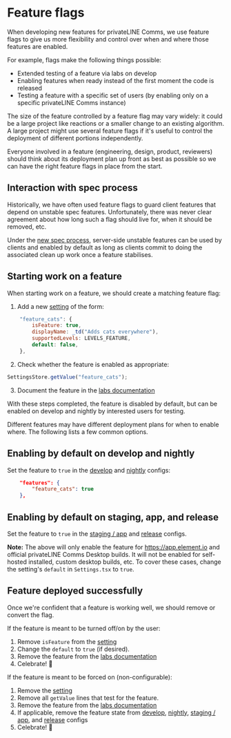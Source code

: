 # Feature flags

When developing new features for privateLINE Comms, we use feature flags to give us more
flexibility and control over when and where those features are enabled.

For example, flags make the following things possible:

-   Extended testing of a feature via labs on develop
-   Enabling features when ready instead of the first moment the code is released
-   Testing a feature with a specific set of users (by enabling only on a specific
    privateLINE Comms instance)

The size of the feature controlled by a feature flag may vary widely: it could
be a large project like reactions or a smaller change to an existing algorithm.
A large project might use several feature flags if it's useful to control the
deployment of different portions independently.

Everyone involved in a feature (engineering, design, product, reviewers) should
think about its deployment plan up front as best as possible so we can have the
right feature flags in place from the start.

## Interaction with spec process

Historically, we have often used feature flags to guard client features that
depend on unstable spec features. Unfortunately, there was never clear agreement
about how long such a flag should live for, when it should be removed, etc.

Under the [new spec
process](https://github.com/matrix-org/matrix-doc/pull/2324), server-side
unstable features can be used by clients and enabled by default as long as
clients commit to doing the associated clean up work once a feature stabilises.

## Starting work on a feature

When starting work on a feature, we should create a matching feature flag:

1. Add a new
   [setting](https://github.com/matrix-org/matrix-react-sdk/blob/develop/src/settings/Settings.tsx)
   of the form:

```js
    "feature_cats": {
        isFeature: true,
        displayName: _td("Adds cats everywhere"),
        supportedLevels: LEVELS_FEATURE,
        default: false,
    },
```

2. Check whether the feature is enabled as appropriate:

```js
SettingsStore.getValue("feature_cats");
```

3. Document the feature in the [labs documentation](https://github.com/element-hq/element-web/blob/develop/docs/labs.md)

With these steps completed, the feature is disabled by default, but can be
enabled on develop and nightly by interested users for testing.

Different features may have different deployment plans for when to enable where.
The following lists a few common options.

## Enabling by default on develop and nightly

Set the feature to `true` in the
[develop](https://github.com/element-hq/element-web/blob/develop/element.io/develop/config.json)
and
[nightly](https://github.com/element-hq/element-desktop/blob/develop/element.io/nightly/config.json)
configs:

```json
    "features": {
        "feature_cats": true
    },
```

## Enabling by default on staging, app, and release

Set the feature to `true` in the
[staging / app](https://github.com/element-hq/element-web/blob/develop/element.io/app/config.json)
and
[release](https://github.com/element-hq/element-desktop/blob/develop/element.io/release/config.json)
configs.

**Note:** The above will only enable the feature for https://app.element.io and official privateLINE Comms
Desktop builds. It will not be enabled for self-hosted installed, custom desktop builds, etc. To
cover these cases, change the setting's `default` in `Settings.tsx` to `true`.

## Feature deployed successfully

Once we're confident that a feature is working well, we should remove or convert the flag.

If the feature is meant to be turned off/on by the user:

1. Remove `isFeature` from the [setting](https://github.com/matrix-org/matrix-react-sdk/blob/develop/src/settings/Settings.ts)
2. Change the `default` to `true` (if desired).
3. Remove the feature from the [labs documentation](https://github.com/element-hq/element-web/blob/develop/docs/labs.md)
4. Celebrate! 🥳

If the feature is meant to be forced on (non-configurable):

1. Remove the [setting](https://github.com/matrix-org/matrix-react-sdk/blob/develop/src/settings/Settings.ts)
2. Remove all `getValue` lines that test for the feature.
3. Remove the feature from the [labs documentation](https://github.com/element-hq/element-web/blob/develop/docs/labs.md)
4. If applicable, remove the feature state from
   [develop](https://github.com/element-hq/element-web/blob/develop/element.io/develop/config.json),
   [nightly](https://github.com/element-hq/element-desktop/blob/develop/element.io/nightly/config.json),
   [staging / app](https://github.com/element-hq/element-web/blob/develop/element.io/app/config.json),
   and
   [release](https://github.com/element-hq/element-desktop/blob/develop/element.io/release/config.json)
   configs
5. Celebrate! 🥳
